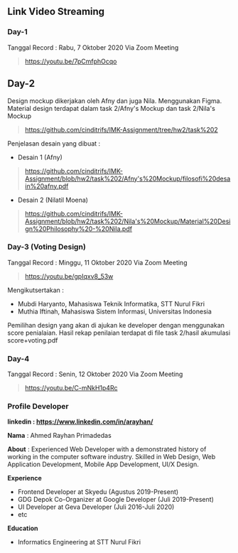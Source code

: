 ## Link Video Streaming 

### Day-1
Tanggal Record : Rabu, 7 Oktober 2020
Via Zoom Meeting
> https://youtu.be/7pCmfphOcqo 

## Day-2
Design mockup dikerjakan oleh Afny dan juga Nila. Menggunakan Figma. Material design terdapat dalam task 2/Afny's Mockup dan task 2/Nila's Mockup
> https://github.com/cinditrifs/IMK-Assignment/tree/hw2/task%202

Penjelasan desain yang dibuat :
- Desain 1 (Afny)
> https://github.com/cinditrifs/IMK-Assignment/blob/hw2/task%202/Afny's%20Mockup/filosofi%20desain%20afny.pdf
- Desain 2 (Nilatil Moena)
> https://github.com/cinditrifs/IMK-Assignment/blob/hw2/task%202/Nila's%20Mockup/Material%20Design%20Philosophy%20-%20Nila.pdf
### Day-3 (Voting Design)
Tanggal Record : Minggu, 11 Oktober 2020
Via Zoom Meeting
> https://youtu.be/gpIqxv8_53w

Mengikutsertakan :
- Mubdi Haryanto, Mahasiswa Teknik Informatika, STT Nurul Fikri
- Muthia Iftinah, Mahasiswa Sistem Informasi, Universitas Indonesia

Pemilihan design yang akan di ajukan ke developer dengan menggunakan score penialaian. Hasil rekap penilaian terdapat di file task 2/hasil akumulasi score+voting.pdf

### Day-4
Tanggal Record : Senin, 12 Oktober 2020
Via Zoom Meeting 
> https://youtu.be/C-mNkH1p4Rc

### Profile Developer
**linkedin : https://www.linkedin.com/in/arayhan/**

**Nama** : Ahmed Rayhan Primadedas

**About** : Experienced Web Developer with a demonstrated history of working in the computer software industry. Skilled in Web Design, Web Application Development, Mobile App Development, UI/X Design. 

**Experience**
- Frontend Developer at Skyedu (Agustus 2019-Present)
- GDG Depok Co-Organizer at Google Developer (Juli 2019-Present)
- UI Developer at Geva Developer (Juli 2016-Juli 2020)
- etc

**Education**
- Informatics Engineering at STT Nurul Fikri
